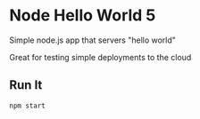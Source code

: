 # Node Hello World 5

Simple node.js app that servers "hello world"

Great for testing simple deployments to the cloud

## Run It

`npm start`
